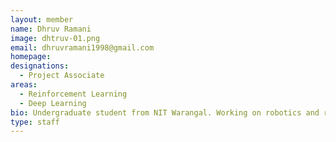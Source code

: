 ```yaml
---
layout: member
name: Dhruv Ramani
image: dhtruv-01.png
email: dhruvramani1998@gmail.com
homepage: 
designations: 
  - Project Associate
areas:
  - Reinforcement Learning
  - Deep Learning
bio: Undergraduate student from NIT Warangal. Working on robotics and reinforcement learning. Currently focusing on instruction following for robotic manipulation.
type: staff
---
```

